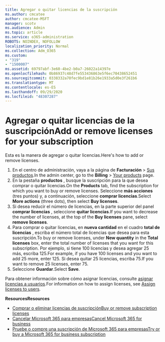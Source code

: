 ```yaml
---
title: Agregar o quitar licencias de la suscripción
ms.author: cmcatee
author: cmcatee-MSFT
manager: scotv
ms.audience: Admin
ms.topic: article
ms.service: o365-administration
ROBOTS: NOINDEX, NOFOLLOW
localization_priority: Normal
ms.collection: Adm_O365
ms.custom:
- "319"
- "1500007"
ms.assetid: 69797abf-3e60-4be2-b0a7-26022a14397e
ms.openlocfilehash: 0b86937c48d7fe553436863e5f6ec70438652451
ms.sourcegitcommit: 0338332a70fec9bd1e81b26e1933a5d0e3f261b6
ms.translationtype: MT
ms.contentlocale: es-ES
ms.lasthandoff: 09/29/2020
ms.locfileid: "48307287"
---
```

# <a name="add-or-remove-licenses-for-your-subscription"></a><span data-ttu-id="ac67c-102">Agregar o quitar licencias de la suscripción</span><span class="sxs-lookup"><span data-stu-id="ac67c-102">Add or remove licenses for your subscription</span></span>

<span data-ttu-id="ac67c-103">Esta es la manera de agregar o quitar licencias.</span><span class="sxs-lookup"><span data-stu-id="ac67c-103">Here's how to add or remove licenses.</span></span>
  
1. <span data-ttu-id="ac67c-104">En el centro de administración, vaya a la página de **Facturación** > [Sus productos](https://go.microsoft.com/fwlink/p/?linkid=842054).</span><span class="sxs-lookup"><span data-stu-id="ac67c-104">In the admin center, go to the **Billing** > [Your products](https://go.microsoft.com/fwlink/p/?linkid=842054) page.</span></span>
2. <span data-ttu-id="ac67c-105">En la pestaña **productos** , busque la suscripción para la que desea comprar o quitar licencias.</span><span class="sxs-lookup"><span data-stu-id="ac67c-105">On the **Products** tab, find the subscription for which you want to buy or remove licenses.</span></span> <span data-ttu-id="ac67c-106">Seleccione **más acciones** (tres puntos) y, a continuación, seleccione **comprar licencias**.</span><span class="sxs-lookup"><span data-stu-id="ac67c-106">Select **More actions** (three dots), then select **Buy licenses**.</span></span>
3. <span data-ttu-id="ac67c-107">Si desea reducir el número de licencias, en la parte superior del panel **comprar licencias** , seleccione **quitar licencias**.</span><span class="sxs-lookup"><span data-stu-id="ac67c-107">If you want to decrease the number of licenses, at the top of the **Buy licenses** pane, select **remove licenses**.</span></span>
4. <span data-ttu-id="ac67c-108">Para comprar o quitar licencias, en **nueva cantidad** en el cuadro **total de licencias** , escriba el número total de licencias que desea para esta suscripción.</span><span class="sxs-lookup"><span data-stu-id="ac67c-108">To buy or remove licenses, under **New quantity** in the **Total licenses** box, enter the total number of licenses that you want for this subscription.</span></span> <span data-ttu-id="ac67c-109">Por ejemplo, si tiene 100 licencias y desea agregar 25 más, escriba 125.</span><span class="sxs-lookup"><span data-stu-id="ac67c-109">For example, if you have 100 licenses and you want to add 25 more, enter 125.</span></span> <span data-ttu-id="ac67c-110">Si desea quitar 25 licencias, escriba 75.</span><span class="sxs-lookup"><span data-stu-id="ac67c-110">If you want to remove 25 licenses, enter 75.</span></span>
5. <span data-ttu-id="ac67c-111">Seleccione **Guardar**.</span><span class="sxs-lookup"><span data-stu-id="ac67c-111">Select **Save**.</span></span>

<span data-ttu-id="ac67c-112">Para obtener información sobre cómo asignar licencias, consulte [asignar licencias a usuarios](https://docs.microsoft.com/microsoft-365/admin/manage/assign-licenses-to-users).</span><span class="sxs-lookup"><span data-stu-id="ac67c-112">For information on how to assign licenses, see [Assign licenses to users](https://docs.microsoft.com/microsoft-365/admin/manage/assign-licenses-to-users).</span></span>

<span data-ttu-id="ac67c-113">**Resources**</span><span class="sxs-lookup"><span data-stu-id="ac67c-113">**Resources**</span></span>
  
- [<span data-ttu-id="ac67c-114">Comprar o eliminar licencias de suscripción</span><span class="sxs-lookup"><span data-stu-id="ac67c-114">Buy or remove subscription licenses</span></span>](https://docs.microsoft.com/microsoft-365/commerce/licenses/buy-licenses)
- [<span data-ttu-id="ac67c-115">Cancelar Microsoft 365 para empresas</span><span class="sxs-lookup"><span data-stu-id="ac67c-115">Cancel Microsoft 365 for business</span></span>](https://docs.microsoft.com/microsoft-365/commerce/subscriptions/cancel-your-subscription)
- [<span data-ttu-id="ac67c-116">Pruebe o compre una suscripción de Microsoft 365 para empresas</span><span class="sxs-lookup"><span data-stu-id="ac67c-116">Try or buy a Microsoft 365 for business subscription</span></span>](https://docs.microsoft.com/microsoft-365/commerce/try-or-buy-microsoft-365)